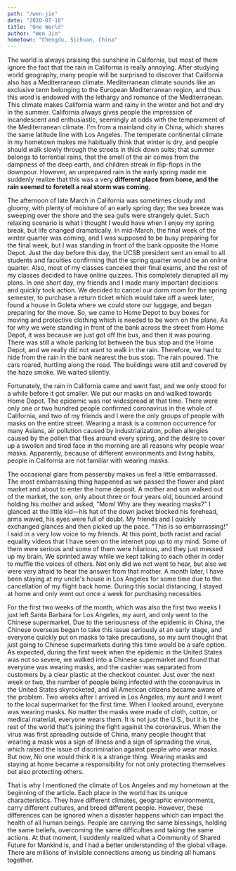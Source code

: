 ```yaml
---
path: "/wen-jin"
date: "2020-07-10"
title: "One World"
author: "Wen Jin"
hometown: "Chengdu, Sichuan, China"
---
```


The world is always praising the sunshine in California, but most of them ignore the fact that the rain in California is really annoying. After studying world geography, many people will be surprised to discover that California also has a Mediterranean climate. Mediterranean climate sounds like an exclusive term belonging to the European Mediterranean region, and thus this word is endowed with the lethargy and romance of the Mediterranean. This climate makes California warm and rainy in the winter and hot and dry in the summer. California always gives people the impression of incandescent and enthusiastic, seemingly at odds with the temperament of the Mediterranean climate. I'm from a mainland city in China, which shares the same latitude line with Los Angeles. The temperate continental climate in my hometown makes me habitually think that winter is dry, and people should walk slowly through the streets in thick down suits; that summer belongs to torrential rains, that the smell of the air comes from the dampness of the deep earth, and children streak in flip-flops in the downpour. However, an unprepared rain in the early spring made me suddenly realize that this was a very **different place from home, and the rain seemed to foretell a real storm was coming.**

The afternoon of late March in California was sometimes cloudy and gloomy, with plenty of moisture of an early spring day; the sea breeze was sweeping over the shore and the sea gulls were strangely quiet. Such relaxing scenario is what I thought I would have when I enjoy my spring break, but life changed dramatically. In mid-March, the final week of the winter quarter was coming, and I was supposed to be busy preparing for the final week, but I was standing in front of the bank opposite the Home Depot. Just the day before this day, the UCSB president sent an email to all students and faculties confirming that the spring quarter would be an online quarter. Also, most of my classes canceled their final exams, and the rest of my classes decided to have online quizzes. This completely disrupted all my plans. In one short day, my friends and I made many important decisions and quickly took action. We decided to cancel our dorm room for the spring semester, to purchase a return ticket which would take off a week later, found a house in Goleta where we could store our luggage, and began preparing for the move. So, we came to Home Depot to buy boxes for moving and protective clothing which is needed to be worn on the plane. As for why we were standing in front of the bank across the street from Home Depot, it was because we just got off the bus, and then it was pouring. There was still a whole parking lot between the bus stop and the Home Depot, and we really did not want to walk in the rain. Therefore, we had to hide from the rain in the bank nearest the bus stop. The rain poured. The cars roared, hurtling along the road. The buildings were still and covered by the haze smoke. We waited silently. 

Fortunately, the rain in California came and went fast, and we only stood for a while before it got smaller. We put our masks on and walked towards Home Depot. The epidemic was not widespread at that time. There were only one or two hundred people confirmed coronavirus in the whole of California, and two of my friends and I were the only groups of people with masks on the entire street. Wearing a mask is a common occurrence for many Asians, air pollution caused by industrialization, pollen allergies caused by the pollen that flies around every spring, and the desire to cover up a swollen and tired face in the morning are all reasons why people wear masks. Apparently, because of different environments and living habits, people in California are not familiar with wearing masks.

The occasional glare from passersby makes us feel a little embarrassed. The most embarrassing thing happened as we passed the flower and plant market and about to enter the home deposit. A mother and son walked out of the market, the son, only about three or four years old, bounced around holding his mother and asked, "Mom! Why are they wearing masks?" I glanced at the little kid—his hat of the down jacket blocked his forehead, arms waved, his eyes were full of doubt. My friends and I quickly exchanged glances and then picked up the pace. "This is so embarrassing!" I said in a very low voice to my friends. At this point, both racist and racial equality videos that I have seen on the internet pop up to my mind. Some of them were serious and some of them were hilarious, and they just messed up my brain. We sprinted away while we kept talking to each other in order to muffle the voices of others. Not only did we not want to hear, but also we were very afraid to hear the answer from that mother. A month later, I have been staying at my uncle's house in Los Angeles for some time due to the cancellation of my flight back home. During this social distancing, I stayed at home and only went out once a week for purchasing necessities.

For the first two weeks of the month, which was also the first two weeks I just left Santa Barbara for Los Angeles, my aunt, and only went to the Chinese supermarket. Due to the seriousness of the epidemic in China, the Chinese overseas began to take this issue seriously at an early stage, and everyone quickly put on masks to take precautions, so my aunt thought that just going to Chinese supermarkets during this time would be a safe option. As expected, during the first week when the epidemic in the United States was not so severe, we walked into a Chinese supermarket and found that everyone was wearing masks, and the cashier was separated from customers by a clear plastic at the checkout counter. Just over the next week or two, the number of people being infected with the coronavirus in the United States skyrocketed, and all American citizens became aware of the problem. Two weeks after I arrived in Los Angeles, my aunt and I went to the local supermarket for the first time. When I looked around, everyone was wearing masks. No matter the masks were made of cloth, cotton, or medical material, everyone wears them. It is not just the U.S., but it is the rest of the world that's joining the fight against the coronavirus. When the virus was first spreading outside of China, many people thought that wearing a mask was a sign of illness and a sign of spreading the virus, which raised the issue of discrimination against people who wear masks. But now, No one would think it is a strange thing. Wearing masks and staying at home became a responsibility for not only protecting themselves but also protecting others. 

That is why I mentioned the climate of Los Angeles and my hometown at the beginning of the article. Each place in the world has its unique characteristics. They have different climates, geographic environments, carry different cultures, and breed different people. However, these differences can be ignored when a disaster happens which can impact the health of all human beings. People are carrying the same blessings, holding the same beliefs, overcoming the same difficulties and taking the same actions. At that moment, I suddenly realized what a Community of Shared Future for Mankind is, and I had a better understanding of the global village. There are millions of invisible connections among us binding all humans together.
